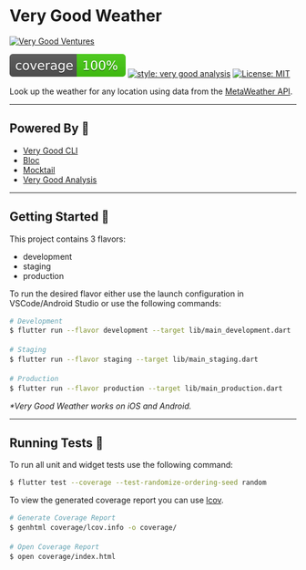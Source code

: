 # Very Good Weather

[![Very Good Ventures][logo]][very_good_ventures_link]

![coverage][coverage_badge]
[![style: very good analysis][very_good_analysis_badge]][very_good_analysis_link]
[![License: MIT][license_badge]][license_link]

Look up the weather for any location using data from the [MetaWeather API][meta_weather_api_link].

---

## Powered By 🧰

- [Very Good CLI][very_good_cli_link]
- [Bloc][bloc_link]
- [Mocktail][mocktail_link]
- [Very Good Analysis][very_good_analysis_link]

---

## Getting Started 🚀

This project contains 3 flavors:

- development
- staging
- production

To run the desired flavor either use the launch configuration in VSCode/Android Studio or use the following commands:

```sh
# Development
$ flutter run --flavor development --target lib/main_development.dart

# Staging
$ flutter run --flavor staging --target lib/main_staging.dart

# Production
$ flutter run --flavor production --target lib/main_production.dart
```

_\*Very Good Weather works on iOS and Android._

---

## Running Tests 🧪

To run all unit and widget tests use the following command:

```sh
$ flutter test --coverage --test-randomize-ordering-seed random
```

To view the generated coverage report you can use [lcov](https://github.com/linux-test-project/lcov).

```sh
# Generate Coverage Report
$ genhtml coverage/lcov.info -o coverage/

# Open Coverage Report
$ open coverage/index.html
```

[coverage_badge]: coverage_badge.svg
[license_badge]: https://img.shields.io/badge/license-MIT-blue.svg
[license_link]: https://opensource.org/licenses/MIT
[logo]: https://raw.githubusercontent.com/VeryGoodOpenSource/very_good_analysis/main/assets/vgv_logo.png
[very_good_analysis_badge]: https://img.shields.io/badge/style-very_good_analysis-B22C89.svg
[very_good_analysis_link]: https://pub.dev/packages/very_good_analysis
[very_good_cli_link]: https://github.com/VeryGoodOpenSource/very_good_cli
[bloc_link]: https://bloclibrary.dev/
[very_good_ventures_link]: https://verygood.ventures/?utm_source=github&utm_medium=banner&utm_campaign=core
[mocktail_link]: https://pub.dev/packages/mocktail
[meta_weather_api_link]: http://metaweather.com/api